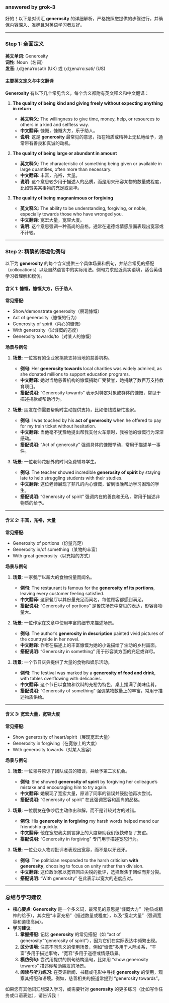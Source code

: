### answered by grok-3
好的！以下是对词汇 **generosity** 的详细解析，严格按照您提供的步骤进行，并确保内容深入、准确且对英语学习者友好。

---

### Step 1: 全面定义

**英文单词**: Generosity  
**词性**: Noun（名词）  
**发音**: /ˌdʒenəˈrɒsəti/ (UK) 或 /ˌdʒenəˈrɑːsəti/ (US)

#### 主要英文定义与中文翻译
**Generosity** 有以下几个常见含义，每个含义都附有英文释义和中文翻译：

1. **The quality of being kind and giving freely without expecting anything in return**  
   - **英文释义**: The willingness to give time, money, help, or resources to others in a kind and selfless way.  
   - **中文翻译**: 慷慨，慷慨大方，乐于助人。  
   - **说明**: 这是 **generosity** 最常见的意思，指在物质或精神上无私地给予，通常带有善良和真诚的动机。

2. **The quality of being large or abundant in amount**  
   - **英文释义**: The characteristic of something being given or available in large quantities, often more than necessary.  
   - **中文翻译**: 丰富，充裕，大量。  
   - **说明**: 这个意思较少用于描述人的品质，而是用来形容某物的数量或程度，比如赞美某事物的充足或豪华。

3. **The quality of being magnanimous or forgiving**  
   - **英文释义**: The ability to be understanding, forgiving, or noble, especially towards those who have wronged you.  
   - **中文翻译**: 宽宏大量，宽容大度。  
   - **说明**: 这个意思强调一种高尚的品格，通常在道德或情感层面表现出宽容或不计较。

---

### Step 2: 精确的语境化例句

以下为 **generosity** 的每个含义提供三个具体场景和例句，并结合常见的搭配（collocations）以及自然语言中的实际用法。例句力求贴近真实语境，适合英语学习者理解和模仿。

#### 含义 1: 慷慨，慷慨大方，乐于助人
**常见搭配**:  
- Show/demonstrate generosity（展现慷慨）  
- Act of generosity（慷慨的行为）  
- Generosity of spirit（内心的慷慨）  
- With generosity（以慷慨的态度）  
- Generosity towards/to（对某人的慷慨）

**场景与例句**:

1. **场景**: 一位富有的企业家捐款支持当地的慈善机构。  
   - **例句**: Her **generosity towards** local charities was widely admired, as she donated millions to support education programs.  
   - **中文翻译**: 她对当地慈善机构的慷慨捐助广受赞誉，她捐献了数百万支持教育项目。  
   - **搭配说明**: “Generosity towards” 表示对特定对象或群体的慷慨，常见于描述捐款或帮助行为。

2. **场景**: 朋友在你需要帮助时主动提供支持，比如借钱或帮忙搬家。  
   - **例句**: I was touched by his **act of generosity** when he offered to pay for my train ticket without hesitation.  
   - **中文翻译**: 当他毫不犹豫地提出帮我支付火车票时，我被他的慷慨行为深深感动。  
   - **搭配说明**: “Act of generosity” 强调具体的慷慨举动，常用于描述单一事件。

3. **场景**: 一位老师花额外的时间免费辅导学生。  
   - **例句**: The teacher showed incredible **generosity of spirit** by staying late to help struggling students with their studies.  
   - **中文翻译**: 这位老师展现了非凡的内心慷慨，留到很晚帮助学习困难的学生。  
   - **搭配说明**: “Generosity of spirit” 强调内在的善良和无私，常用于描述非物质的给予。

---

#### 含义 2: 丰富，充裕，大量
**常见搭配**:  
- Generosity of portions（份量充足）  
- Generosity in/of something（某物的丰富）  
- With great generosity（以充裕的方式）  

**场景与例句**:

1. **场景**: 一家餐厅以超大的食物份量而闻名。  
   - **例句**: The restaurant is famous for the **generosity of its portions**, leaving every customer feeling satisfied.  
   - **中文翻译**: 这家餐厅以其份量充足而闻名，每位顾客都感到满足。  
   - **搭配说明**: “Generosity of portions” 是餐饮场景中常见的表达，形容食物量大。

2. **场景**: 一位作家在文章中使用丰富的细节来描述场景。  
   - **例句**: The author’s **generosity in description** painted vivid pictures of the countryside in her novel.  
   - **中文翻译**: 作者在描述上的丰富慷慨为她的小说描绘了生动的乡村画面。  
   - **搭配说明**: “Generosity in something” 用于形容某方面的充足或详尽。

3. **场景**: 一个节日庆典提供了大量的食物和娱乐活动。  
   - **例句**: The festival was marked by a **generosity of food and drink**, with tables overflowing with delicacies.  
   - **中文翻译**: 这个节日以食物和饮料的充裕为特色，桌上摆满了美味佳肴。  
   - **搭配说明**: “Generosity of something” 强调某物数量上的丰富，常用于描述物质供给。

---

#### 含义 3: 宽宏大量，宽容大度
**常见搭配**:  
- Show generosity of heart/spirit（展现宽宏大量）  
- Generosity in forgiving（在宽恕上的大度）  
- With generosity towards（对某人宽容）  

**场景与例句**:

1. **场景**: 一位领导原谅了团队成员的错误，并给予第二次机会。  
   - **例句**: She showed **generosity of spirit** by forgiving her colleague’s mistake and encouraging him to try again.  
   - **中文翻译**: 她展现了宽宏大量，原谅了同事的错误并鼓励他再次尝试。  
   - **搭配说明**: “Generosity of spirit” 在此强调宽容和高尚的品格。

2. **场景**: 一位朋友在争吵后主动作出和解，而不是计较对方的过错。  
   - **例句**: His **generosity in forgiving** my harsh words helped mend our friendship quickly.  
   - **中文翻译**: 他在宽恕我尖刻言辞上的大度帮助我们很快修复了友谊。  
   - **搭配说明**: “Generosity in forgiving” 专门用于描述宽恕行为。

3. **场景**: 一位公众人物对批评者表现出宽容，而不是以牙还牙。  
   - **例句**: The politician responded to the harsh criticism **with generosity**, choosing to focus on unity rather than division.  
   - **中文翻译**: 这位政治家以宽容回应尖锐的批评，选择聚焦于团结而非分裂。  
   - **搭配说明**: “With generosity” 在此表示以宽大的态度应对。

---

### 总结与学习建议
- **核心要点**: **Generosity** 是一个多义词，最常见的意思是“慷慨大方”（物质或精神的给予），其次是“丰富充裕”（描述数量或程度），以及“宽宏大量”（强调宽容和道德高尚）。  
- **学习建议**:  
  1. **掌握搭配**: 记忆 **generosity** 的常见搭配（如 “act of generosity”“generosity of spirit”），因为它们在实际表达中频繁出现。  
  2. **区分语境**: 注意不同含义的使用场景，例如“慷慨”多用于人际关系，“丰富”多用于描述事物，“宽容”多用于道德或情感场景。  
  3. **模仿例句**: 尝试用提供的例句结构造句，比如用 “show generosity towards” 描述你帮助朋友的场景。  
  4. **阅读与听力练习**: 在英语新闻、书籍或电影中寻找 **generosity** 的使用，观察其搭配和语境。例如，慈善相关的报道常提到 “generosity towards”。

如果您有其他词汇想深入学习，或需要针对 **generosity** 的更多练习（比如写作任务或口语表达），请告诉我！